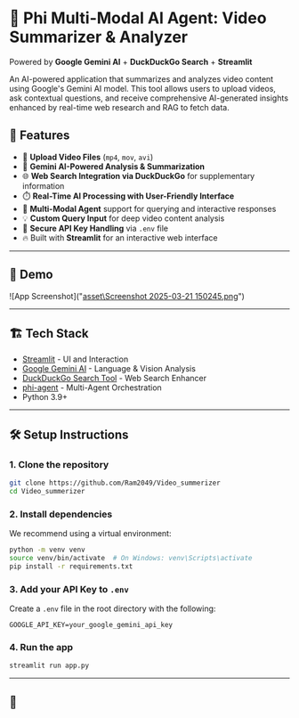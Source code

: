 
# 🎥 Phi Multi-Modal AI Agent: Video Summarizer & Analyzer  
Powered by **Google Gemini AI** + **DuckDuckGo Search** + **Streamlit**  

An AI-powered application that summarizes and analyzes video content using Google's Gemini AI model. This tool allows users to upload videos, ask contextual questions, and receive comprehensive AI-generated insights enhanced by real-time web research and RAG to fetch data.

## 🚀 Features  
- 📂 **Upload Video Files** (`mp4`, `mov`, `avi`)  
- 🤖 **Gemini AI-Powered Analysis & Summarization**  
- 🌐 **Web Search Integration via DuckDuckGo** for supplementary information  
- ⏱️ **Real-Time AI Processing with User-Friendly Interface**  
- 🧠 **Multi-Modal Agent** support for querying and interactive responses  
- 💡 **Custom Query Input** for deep video content analysis  
- 🔐 **Secure API Key Handling** via `.env` file  
- 🔥 Built with **Streamlit** for an interactive web interface  

---

## 📸 Demo  
![App Screenshot]("[asset\Screenshot 2025-03-21 150245.png](https://videosummerizer-u2jcadirzsonxmaogqzezn.streamlit.app/)")

---

## 🏗️ Tech Stack  
- [Streamlit](https://streamlit.io/) - UI and Interaction  
- [Google Gemini AI](https://deepmind.google/) - Language & Vision Analysis     
- [DuckDuckGo Search Tool](https://duckduckgo.com/) - Web Search Enhancer  
- [phi-agent](https://pypi.org/project/phi/) - Multi-Agent Orchestration  
- Python 3.9+

---

## 🛠️ Setup Instructions  

### 1. Clone the repository  
```bash
git clone https://github.com/Ram2049/Video_summerizer
cd Video_summerizer
```

### 2. Install dependencies  
We recommend using a virtual environment:  
```bash
python -m venv venv
source venv/bin/activate  # On Windows: venv\Scripts\activate
pip install -r requirements.txt
```

### 3. Add your API Key to `.env`  
Create a `.env` file in the root directory with the following:  
```
GOOGLE_API_KEY=your_google_gemini_api_key
```

### 4. Run the app  
```bash
streamlit run app.py
```

---

## 📁
